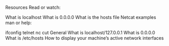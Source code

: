 Resources
Read or watch:

What is localhost
What is 0.0.0.0
What is the hosts file
Netcat examples
man or help:

ifconfig
telnet
nc
cut
General
What is localhost/127.0.0.1
What is 0.0.0.0
What is /etc/hosts
How to display your machine’s active network interfaces
